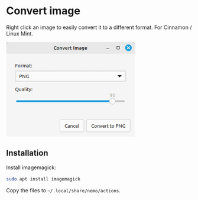 # Convert image

Right click an image to easily convert it to a different format. For Cinnamon / Linux Mint.

![Screenshot of the popup](media/screenshot.png)

## Installation

Install imagemagick:
```sh
sudo apt install imagemagick
```

Copy the files to `~/.local/share/nemo/actions`.

